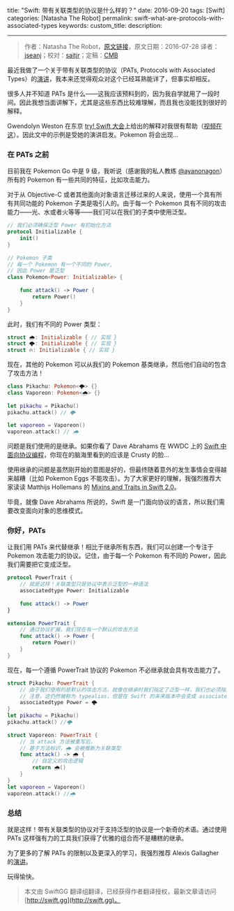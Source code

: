 title: "Swift: 带有关联类型的协议是什么样的？"
date: 2016-09-20
tags: [Swift]
categories: [Natasha The Robot]
permalink: swift-what-are-protocols-with-associated-types
keywords: 
custom_title: 
description: 

---
> 作者：Natasha The Robot，[原文链接](https://www.natashatherobot.com/swift-what-are-protocols-with-associated-types/)，原文日期：2016-07-28
> 译者：[jseanj](undefined)；校对：[saitjr](http://www.saitjr.com)；定稿：[CMB](https://github.com/chenmingbiao)
  







<!--此处开始正文-->

最近我做了一个关于带有关联类型的协议（PATs, Protocols with Associated Types）的[演讲](http://www.slideshare.net/natashatherobot/practical-protocols-with-associated-types)，我本来还觉得观众对这个已经耳熟能详了，但事实却相反。

很多人并不知道 PATs 是什么——这我应该预料到的，因为我自学就用了一段时间。因此我想当面讲解下，尤其是这些东西比较难理解，而且我也没能找到很好的解释。

Gwendolyn Weston 在东京 [try! Swift 大会](http://www.tryswiftnyc.com/)上给出的解释对我很有帮助（[视频在这](https://realm.io/news/tryswift-gwendolyn-weston-type-erasure/)）。因此文中的示例是受她的演讲启发。Pokemon 将会出现...

<!--more-->

### 在 PATs 之前

目前我在 Pokemon Go 中是 9 级，我听说（感谢我的私人教练 [@ayanonagon](https://twitter.com/ayanonagon)）所有的 Pokemon 有一些共同的特征，比如攻击能力。

对于从 Objective-C 或者其他面向对象语言迁移过来的人来说，使用一个具有所有共同功能的 Pokemon 子类是吸引人的。由于每一个 Pokemon 具有不同的攻击能力——光、水或者火等等——我们可以在我们的子类中使用泛型。

```swift
// 我们必须确保泛型 Power 有初始化方法
protocol Initializable {
    init()
}
 
// Pokemon 子类
// 每一个 Pokemon 有一个不同的 Power, 
// 因此 Power 是泛型
class Pokemon<Power: Initializable> {
    
    func attack() -> Power {
        return Power()
    }
}
```

此时，我们有不同的 Power 类型：

```swift
struct 🌧: Initializable { // 实现 }
struct 🌩: Initializable { // 实现 }
struct 🔥: Initializable { // 实现 }
```

现在，其他的 Pokemon 可以从我们的 Pokemon 基类继承，然后他们自动的包含了攻击方法！

```swift
class Pikachu: Pokemon<🌩> {}
class Vaporeon: Pokemon<🌧> {}
 
let pikachu = Pikachu()
pikachu.attack() // 🌩
 
let vaporeon = Vaporeon()
vaporeon.attack() // 🌧
```

问题是我们使用的是继承。如果你看了 Dave Abrahams 在 WWDC 上的 [Swift 中面向协议编程](https://developer.apple.com/videos/play/wwdc2015/408/)，你现在的脑海里看到的应该是 Crusty 的脸...

使用继承的问题是虽然刚开始的意图是好的，但最终随着意外的发生事情会变得越来越糟（比如 Pokemon Eggs 不能攻击）。为了大家更好的理解，我强烈推荐大家读读 Matthijs Hollemans 的 [Mixins and Traits in Swift 2.0](http://matthijshollemans.com/2015/07/22/mixins-and-traits-in-swift-2/)。

毕竟，就像 Dave Abrahams 所说的，Swift 是一门面向协议的语言，所以我们需要改变面向对象的思维模式。

### 你好，PATs

让我们用 PATs 来代替继承！相比于继承所有东西，我们可以创建一个专注于 Pokemon 攻击能力的协议。记住，由于每一个 Pokemon 有不同的 Power，因此我们需要把它变成泛型。

```swift
protocol PowerTrait {
    // 就是这样！关联类型只是协议中表示泛型的一种语法
    associatedtype Power: Initializable
    
    func attack() -> Power
}
 
extension PowerTrait {
    // 通过协议扩展，我们现在有一个默认的攻击方法 
    func attack() -> Power {
        return Power()
    }
}
```

现在，每一个遵循 PowerTrait 协议的 Pokemon 不必继承就会具有攻击能力了。

```swift
struct Pikachu: PowerTrait {
    // 由于我们使用的是默认的攻击方法，就像在继承时我们指定了泛型一样，我们也必须指定关联类型的类型
    // 注意，这仍然被称为 typealias，但是在 Swift 的未来版本中会变成 associatedtype
    associatedtype Power = 🌩
}
let pikachu = Pikachu()
pikachu.attack() //🌩
 
struct Vaporeon: PowerTrait {
    // 当 attack 方法被重写后，
    // 基于方法标识，🌧 会被推断为关联类型
    func attack() -> 🌧 {
        // 自定义的攻击逻辑
        return 🌧()
    }
}
let vaporeon = Vaporeon()
vaporeon.attack() //🌧
```

### 总结

就是这样！带有关联类型的协议对于支持泛型的协议是一个新奇的术语。通过使用 PATs 这样强有力的工具我们获得了优雅的组合而不是糟糕的继承。

为了更多的了解 PATs 的限制以及更深入的学习，我强烈推荐 Alexis Gallagher 的[演讲](https://www.youtube.com/watch?v=XWoNjiSPqI8)。

玩得愉快。

> 本文由 SwiftGG 翻译组翻译，已经获得作者翻译授权，最新文章请访问 [http://swift.gg](http://swift.gg)。